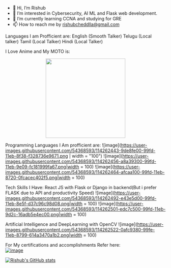 - 👋 Hi, I’m Rishub
- 👀 I’m interested in Cybersecurity, AI ML and Flask web development.
- 🌱 I’m currently learning CCNA and studying for GRE
- 📫 How to reach me by rishubcheddlla@gmail.com

Languages I am Profficient are:
English (Smooth Talker)
Telugu (Local talker)
Tamil (Local Talker)
Hindi (Local Talker)

I Love Anime and My MOTO is:
<center>
  <img src="https://user-images.githubusercontent.com/54368593/114262415-7bef7b80-99fd-11eb-94f9-6d423ce2a01e.png" width="250">
  </center>

Programming Languages I Am profficient are:
![image](https://user-images.githubusercontent.com/54368593/114262443-9de8fe00-99fd-11eb-8f38-f328736e9671.png | width = "100")
![image](https://user-images.githubusercontent.com/54368593/114262456-a8a39300-99fd-11eb-9e09-fc181999fa67.png|width = 100)
![image](https://user-images.githubusercontent.com/54368593/114262464-afcaa100-99fd-11eb-8720-0fcacec402f5.png|width = 100)

Tech Skills I Have:
React JS with Flask or Django in backend(But i prefer FLASK due to API and productivity Speed)
![image](https://user-images.githubusercontent.com/54368593/114262492-e43e5d00-99fd-11eb-8e5f-d37c96c98d08.png|width = 100)
![image](https://user-images.githubusercontent.com/54368593/114262501-edc7c500-99fd-11eb-9d2c-16adb5e4ec00.png|width = 100)

Artificial Intelligence and DeepLearning with OpenCV
![image](https://user-images.githubusercontent.com/54368593/114262522-0afc9380-99fe-11eb-8799-614a3470a1b2.png|width = 100)

For My certifications and accomplishments Refer here:
<br>
<a href="https://www.linkedin.com/in/rishub-cheddlla/" class="button">![image](https://user-images.githubusercontent.com/54368593/114262569-5a42c400-99fe-11eb-8044-9233fa28088a.png)</a>


[![Rishub's GitHub stats](https://github-readme-stats.vercel.app/api?username=rishub2000&show_icons=true&theme=radical)](https://github.com/rishub2000/github-readme-stats)

